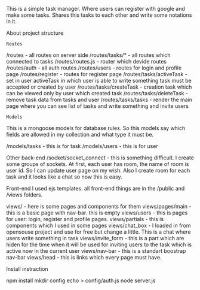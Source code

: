  This is a simple task manager. Where users can register with google and make some tasks. Shares this tasks to each other and write some notations in it.

  About project structure

  	Routes
/routes - all routes on server side
/routes/tasks/* - all routes which connected to tasks
/routes/routes.js - router which devide routes
/routes/auth - all auth routes
/routes/users - routes for login and profile page
/routes/register - routes for register page
/routes/tasks/activeTask - set in user activeTask in which user is able to write something task must be accepted or created by user
/routes/tasks/createTask - creation task which can be viewed only by user which created task
/routes/tasks/deleteTask - remove task data from tasks and user
/routes/tasks/tasks      - render the main page where you can see list of tasks and write something and invite users

    Models
This is a mongoose models for database rules. So this models say which fields are allowed in my collection and what type it must be.

  /models/tasks - this is for task
  /models/users - this is for user

   Other back-end
/socket/socket_connect - this is something difficult. I create some groups of sockets. At first, each user has room, the name of room is user id. So I can update user page on my wish. Also I create room for each task and it looks like a chat so now this is easy.

  Front-end
 I used ejs templates. all front-end things are in the /public and /views folders.

  views/ - here is some pages and components for them
  views/pages/main - this is a basic page with nav-bar. this is empty
  views/users - this is pages for user: login, register and profile pages.
  views/partials - this is components which I used in some pages
  views/chat_box - I loaded in from opensouse project and use for free but change a little. This is a chat where users write something in task
  views/invite_form - this is a part which are hiden for the time when it will be used for inviting users to the task which is active now in the current user
  views/nav-bar - this is a standart boostrap nav-bar
  views/head - this is links which every page must have.

  Install instraction

npm install
mkdir config
echo > config/auth.js
node server.js

